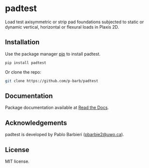 # padtest

Load test axisymmetric or strip pad foundations subjected to static or dynamic vertical, horizontal or flexural loads in Plaxis 2D.

## Installation

Use the package manager [pip](https://pip.pypa.io/en/stable/) to install padtest.

```bash
pip install padtest
```

Or clone the repo:

```bash
git clone https://github.com/p-barb/padtest
```

## Documentation

Package documentation available at [Read the Docs](https://padtest.readthedocs.io/en/latest/materials.html).

## Acknowledgements
padtest is developed by Pablo Barbieri (pbarbie2@uwo.ca).

## License

MIT license.